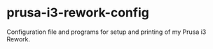 prusa-i3-rework-config
======================

Configuration file and programs for setup and printing of my Prusa i3 Rework.
